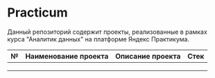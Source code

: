 # Practicum
Данный репозиторий содержит проекты, реализованные в рамках курса "Аналитик данных" на платформе Яндекс Практикума.

| №  | Наименование проекта  | Описание проекта | Стек |
|:-- |:----------------------|:--------------|:--------------|
|    | |      |      |
|    |         |            |      |
|    |      |         |      |
